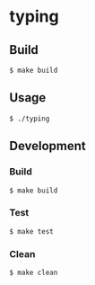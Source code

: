 # typing

## Build

```
$ make build
```

## Usage

```
$ ./typing
```

## Development

### Build

```
$ make build
```

### Test

```
$ make test
```

### Clean

```
$ make clean
```
